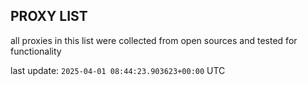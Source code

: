 ## PROXY LIST

all proxies in this list were collected from open sources and tested for functionality

last update: `2025-04-01 08:44:23.903623+00:00` UTC